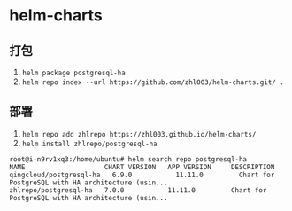 # helm-charts
## 打包
1. `helm package postgresql-ha`
2. `helm repo index --url https://github.com/zhl003/helm-charts.git/ .`
## 部署
1. `helm repo add zhlrepo https://zhl003.github.io/helm-charts/`
2. `helm install zhlrepo/postgresql-ha`
~~~shell
root@i-n9rv1xq3:/home/ubuntu# helm search repo postgresql-ha
NAME                    CHART VERSION   APP VERSION     DESCRIPTION                                       
qingcloud/postgresql-ha   6.9.0           11.11.0         Chart for PostgreSQL with HA architecture (usin...
zhlrepo/postgresql-ha   7.0.0           11.11.0         Chart for PostgreSQL with HA architecture (usin...
~~~



